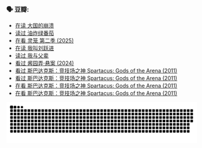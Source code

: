 
### 🗣 豆瓣:

<!-- DOUBAN-ACTIVITIES:START -->
- [在读 大国的崩溃](https://www.douban.com/doubanapp/dispatch?uri=%2Fstatus%2F6896407828%2F%3F_spm_id%3DMTM2MDY5MjM4&_i=57362756)
- [读过 油炸绿番茄](https://www.douban.com/doubanapp/dispatch?uri=%2Fstatus%2F6896362495%2F%3F_spm_id%3DMTM2MDY5MjM4&_i=57362756)
- [在看 灵笼 第二季‎ (2025)](https://www.douban.com/doubanapp/dispatch?uri=%2Fstatus%2F6874910908%2F%3F_spm_id%3DMTM2MDY5MjM4&_i=57362756)
- [在读 我叫刘跃进](https://www.douban.com/doubanapp/dispatch?uri=%2Fstatus%2F6861396722%2F%3F_spm_id%3DMTM2MDY5MjM4&_i=57362756)
- [读过 我与父辈](https://www.douban.com/doubanapp/dispatch?uri=%2Fstatus%2F6861392581%2F%3F_spm_id%3DMTM2MDY5MjM4&_i=57362756)
- [看过 酱园弄·悬案‎ (2024)](https://www.douban.com/doubanapp/dispatch?uri=%2Fstatus%2F6853415555%2F%3F_spm_id%3DMTM2MDY5MjM4&_i=57362756)
- [看过 斯巴达克斯：竞技场之神 Spartacus: Gods of the Arena‎ (2011)](https://www.douban.com/doubanapp/dispatch?uri=%2Fstatus%2F6846797009%2F%3F_spm_id%3DMTM2MDY5MjM4&_i=57362756)
- [看过 斯巴达克斯：竞技场之神 Spartacus: Gods of the Arena‎ (2011)](https://www.douban.com/doubanapp/dispatch?uri=%2Fstatus%2F6846768859%2F%3F_spm_id%3DMTM2MDY5MjM4&_i=57362756)
- [在看 斯巴达克斯：竞技场之神 Spartacus: Gods of the Arena‎ (2011)](https://www.douban.com/doubanapp/dispatch?uri=%2Fstatus%2F6801001482%2F%3F_spm_id%3DMTM2MDY5MjM4&_i=57362756)
- [在看 斯巴达克斯：竞技场之神 Spartacus: Gods of the Arena‎ (2011)](https://www.douban.com/doubanapp/dispatch?uri=%2Fstatus%2F6800974974%2F%3F_spm_id%3DMTM2MDY5MjM4&_i=57362756)
<!-- DOUBAN-ACTIVITIES:END -->


![Snake animation](https://raw.githubusercontent.com/w940853815/w940853815/output/github-contribution-grid-snake.svg)

<!--
**w940853815/w940853815** is a ✨ _special_ ✨ repository because its `README.md` (this file) appears on your GitHub profile.

Here are some ideas to get you started:

- 🔭 I’m currently working on ...
- 🌱 I’m currently learning ...
- 👯 I’m looking to collaborate on ...
- 🤔 I’m looking for help with ...
- 💬 Ask me about ...
- 📫 How to reach me: ...
- 😄 Pronouns: ...
- ⚡ Fun fact: ...
-->

